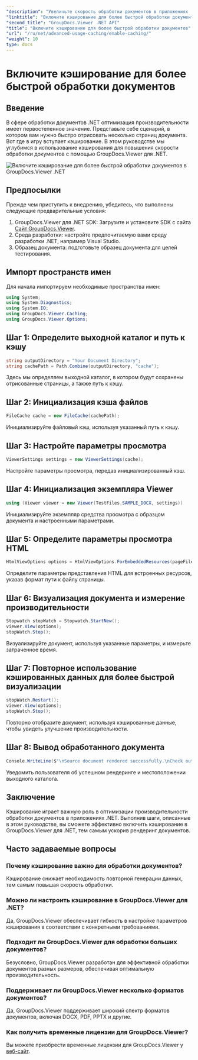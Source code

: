 ```yaml
---
"description": "Увеличьте скорость обработки документов в приложениях .NET с GroupDocs.Viewer, используя кэширование. Оптимизируйте производительность без усилий."
"linktitle": "Включите кэширование для более быстрой обработки документов"
"second_title": "GroupDocs.Viewer .NET API"
"title": "Включите кэширование для более быстрой обработки документов"
"url": "/ru/net/advanced-usage-caching/enable-caching/"
"weight": 10
type: docs
---
```

# Включите кэширование для более быстрой обработки документов

## Введение
В сфере обработки документов .NET оптимизация производительности имеет первостепенное значение. Представьте себе сценарий, в котором вам нужно быстро отрисовать несколько страниц документа. Вот где в игру вступает кэширование. В этом руководстве мы углубимся в использование кэширования для повышения скорости обработки документов с помощью GroupDocs.Viewer для .NET.

![Включите кэширование для более быстрой обработки документов в GroupDocs.Viewer .NET](/viewer/advanced-usage/enable-caching-faster-document-processing-img.png)

## Предпосылки
Прежде чем приступить к внедрению, убедитесь, что выполнены следующие предварительные условия:
1. GroupDocs.Viewer для .NET SDK: Загрузите и установите SDK с сайта [Сайт GroupDocs.Viewer](https://releases.groupdocs.com/viewer/net/).
2. Среда разработки: настройте предпочитаемую вами среду разработки .NET, например Visual Studio.
3. Образец документа: подготовьте образец документа для целей тестирования.

## Импорт пространств имен
Для начала импортируем необходимые пространства имен:
```csharp
using System;
using System.Diagnostics;
using System.IO;
using GroupDocs.Viewer.Caching;
using GroupDocs.Viewer.Options;
```

## Шаг 1: Определите выходной каталог и путь к кэшу
```csharp
string outputDirectory = "Your Document Directory";
string cachePath = Path.Combine(outputDirectory, "cache");
```
Здесь мы определяем выходной каталог, в котором будут сохранены отрисованные страницы, а также путь к кэшу.
## Шаг 2: Инициализация кэша файлов
```csharp
FileCache cache = new FileCache(cachePath);
```
Инициализируйте файловый кэш, используя указанный путь к кэшу.
## Шаг 3: Настройте параметры просмотра
```csharp
ViewerSettings settings = new ViewerSettings(cache);
```
Настройте параметры просмотра, передав инициализированный кэш.
## Шаг 4: Инициализация экземпляра Viewer
```csharp
using (Viewer viewer = new Viewer(TestFiles.SAMPLE_DOCX, settings))
```
Инициализируйте экземпляр средства просмотра с образцом документа и настроенными параметрами.
## Шаг 5: Определите параметры просмотра HTML
```csharp
HtmlViewOptions options = HtmlViewOptions.ForEmbeddedResources(pageFilePathFormat);
```
Определите параметры представления HTML для встроенных ресурсов, указав формат пути к файлу страницы.
## Шаг 6: Визуализация документа и измерение производительности
```csharp
Stopwatch stopWatch = Stopwatch.StartNew();
viewer.View(options);
stopWatch.Stop();
```
Визуализируйте документ, используя указанные параметры, и измерьте затраченное время.
## Шаг 7: Повторное использование кэшированных данных для более быстрой визуализации
```csharp
stopWatch.Restart();
viewer.View(options);
stopWatch.Stop();
```
Повторно отобразите документ, используя кэшированные данные, чтобы увидеть улучшение производительности.
## Шаг 8: Вывод обработанного документа
```csharp
Console.WriteLine($"\nSource document rendered successfully.\nCheck output in {outputDirectory}.");
```
Уведомить пользователя об успешном рендеринге и местоположении выходного каталога.

## Заключение
Кэширование играет важную роль в оптимизации производительности обработки документов в приложениях .NET. Выполнив шаги, описанные в этом руководстве, вы сможете эффективно включить кэширование в GroupDocs.Viewer для .NET, тем самым ускорив рендеринг документов.
## Часто задаваемые вопросы
### Почему кэширование важно для обработки документов?
Кэширование снижает необходимость повторной генерации данных, тем самым повышая скорость обработки.
### Можно ли настроить кэширование в GroupDocs.Viewer для .NET?
Да, GroupDocs.Viewer обеспечивает гибкость в настройке параметров кэширования в соответствии с конкретными требованиями.
### Подходит ли GroupDocs.Viewer для обработки больших документов?
Безусловно, GroupDocs.Viewer разработан для эффективной обработки документов разных размеров, обеспечивая оптимальную производительность.
### Поддерживает ли GroupDocs.Viewer несколько форматов документов?
Да, GroupDocs.Viewer поддерживает широкий спектр форматов документов, включая DOCX, PDF, PPTX и другие.
### Как получить временные лицензии для GroupDocs.Viewer?
Вы можете приобрести временные лицензии для GroupDocs.Viewer у [веб-сайт](https://purchase.groupdocs.com/temporary-license/).